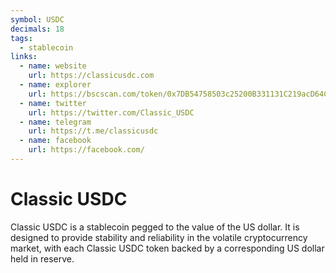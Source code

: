 ```yaml
---
symbol: USDC
decimals: 18
tags:
  - stablecoin
links:
  - name: website
    url: https://classicusdc.com
  - name: explorer
    url: https://bscscan.com/token/0x7DB54758503c25200B331131C219acD64CFa74c8
  - name: twitter
    url: https://twitter.com/Classic_USDC
  - name: telegram
    url: https://t.me/classicusdc
  - name: facebook
    url: https://facebook.com/
---
```


# Classic USDC

Classic USDC is a stablecoin pegged to the value of the US dollar. It is designed to provide stability and reliability in the volatile cryptocurrency market, with each Classic USDC token backed by a corresponding US dollar held in reserve.
